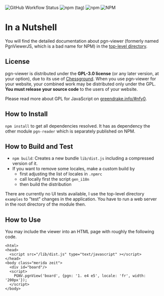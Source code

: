 ![GitHub Workflow Status](https://github.com/mliebelt/PgnViewerJS/actions/workflows/nodejs.yml/badge.svg)
![npm (tag)](https://img.shields.io/npm/v/@mliebelt/pgn-viewer)
![npm](https://img.shields.io/npm/dm/@mliebelt/pgn-viewer)
![NPM](https://img.shields.io/npm/l/@mliebelt/pgn-viewer)

# In a Nutshell

You will find the detailed documentation about pgn-viewer (formerly named PgnViewerJS, which is a bad name for NPM) in the [top-level directory](https://github.com/mliebelt/PgnViewerJS/blob/master/readme.md).

## License

pgn-viewer is distributed under the **GPL-3.0 license** (or any later version, at your option), due to its use of [Chessground](https://github.com/ornicar/chessground).
When you use pgn-viewer for your website, your combined work may be distributed only under the GPL. **You must release your source code** to the users of your website.

Please read more about GPL for JavaScript on [greendrake.info/#nfy0](http://greendrake.info/#nfy0).

## How to Install

`npm install` to get all dependencies resolved. It has as dependency the other module `pgn-reader` which is separately published on NPM.

## How to Build and Test

* `npm build`: Creates a new bundle `lib/dist.js` including a compressed version of it.
* If you want to remove some locales, make a custom build by
  * first adjusting the list of locales in `.npmrc`
  * call locally first the script `gen_i18n`
  * then build the distribution

There are currently no UI tests available, I use the top-level directory `examples` to "test" changes in the application. You have to run a web server in the root directory of the module then.

## How to Use

You may include the viewer into an HTML page with roughly the following code.

    <html>
    <head>
      <script src="/lib/dist.js" type="text/javascript" ></script>
    </head>
    <body class="merida zeit">
      <div id="board"/>
      <script>
        PGNV.pgnView('board', {pgn: '1. e4 e5', locale: 'fr', width: '200px'});
      </script>
    </body>